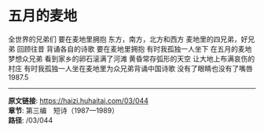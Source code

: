 # 五月的麦地

全世界的兄弟们
要在麦地里拥抱
东方，南方，北方和西方
麦地里的四兄弟，好兄弟
回顾往昔
背诵各自的诗歌
要在麦地里拥抱
有时我孤独一人坐下
在五月的麦地　梦想众兄弟
看到家乡的卵石滚满了河滩
黄昏常存弧形的天空
让大地上布满哀伤的村庄
有时我孤独一人坐在麦地里为众兄弟背诵中国诗歌
没有了眼睛也没有了嘴唇
1987.5

---

**原文链接**: https://haizi.huhaitai.com/03/044  
**章节**: 第三编　短诗（1987—1989）  
**路径**: /03/044

